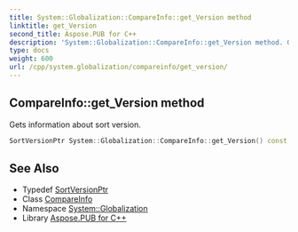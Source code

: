 ```yaml
---
title: System::Globalization::CompareInfo::get_Version method
linktitle: get_Version
second_title: Aspose.PUB for C++
description: 'System::Globalization::CompareInfo::get_Version method. Gets information about sort version in C++.'
type: docs
weight: 600
url: /cpp/system.globalization/compareinfo/get_version/
---
```

## CompareInfo::get_Version method


Gets information about sort version.

```cpp
SortVersionPtr System::Globalization::CompareInfo::get_Version() const
```

## See Also

* Typedef [SortVersionPtr](../../sortversionptr/)
* Class [CompareInfo](../)
* Namespace [System::Globalization](../../)
* Library [Aspose.PUB for C++](../../../)
